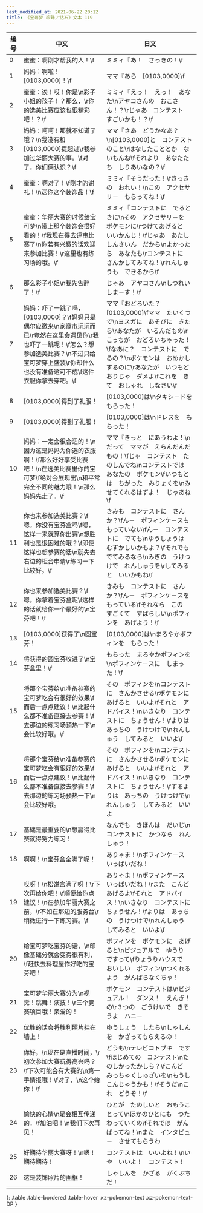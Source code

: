 ```yaml
---
last_modified_at: 2021-06-22 20:12
title: 《宝可梦 珍珠／钻石》文本 119
---
```

| 编号 | 中文 | 日文 |
| ---- | ---- | ---- |
| 0 | 蜜蜜：啊刚才帮我的人！\f | ミミィ『あ！　さっきの！\f |
| 1 | 妈妈：啊啦！[0103,0000]！\f | ママ『あら　[0103,0000]\f |
| 2 | 蜜蜜：诶！哎！你是\n彩子小姐的孩子！？那么，\r你的选美比赛应该也很精彩吧！？\f | ミミィ『えっ！　えっ！　あなた\nアヤコさんの　おこさん！？\rじゃあ　コンテスト　すごいかも！？\f |
| 3 | 妈妈：呵呵！那就不知道了哦？\n我没有和[0103,0000]提起过\r我参加过华丽大赛的事。\f对了，你们俩认识？\f | ママ『さあ　どうかなあ？\n[0103,0000]と　コンテストのこと\rはなしたこととか　ないもんね\fそれより　あなたたち　しりあいなの？\f |
| 4 | 蜜蜜：啊对了！\f刚才的谢礼！\n送你这个装饰品！\f | ミミィ『そうだった！\fさっきの　おれい！\nこの　アクセサリ－　もらってね！\f |
| 5 | 蜜蜜：华丽大赛的时候给宝可梦\n带上那个装饰会很好看的！\f我现在得去评审比赛了\n你若有兴趣的话欢迎来参加比赛！\r这里也有练习场的哦。\f | ミミィ『コンテストに　でるときに\nその　アクセサリ－を　ポケモンに\rつけてあげると　いいかんじ！\fじゃあ　あたし　しんさいん　だから\nよかったら　あなたも\rコンテストに　さんかしてみてね！\rれんしゅうも　できるから\f |
| 6 | 那么彩子小姐\n我先告辞了！\f | じゃあ　アヤコさん\nしつれい　しま－す！\f |
| 7 | 妈妈：吓了一跳了吗，[0103,0000]？\f妈妈只是偶尔应邀来\n家缘市玩玩而已\r竟然在这里会遇见你\r我也吓了一跳呢！\f怎么？想参加选美比赛？\n不过只给宝可梦穿上盛装\r你却什么也没有准备这可不成\f这件衣服你拿去穿吧。\f | ママ『おどろいた？　[0103,0000]\fママ　たいくつで\nヨスガに　あそびに　きたら\rあなたが　いるんだもの\rこっちが　おどろいちゃった！\fなあに？　コンテストに　でるの？\nポケモンは　おめかし　するのに\rあなたが　いつもどおりじゃ　ダメよ\fこれを　きて　おしゃれ　しなさい\f |
| 8 | [0103,0000]得到了礼服！ | [0103,0000]は\nタキシ－ドを　もらった！ |
| 9 | [0103,0000]得到了礼服！ | [0103,0000]は\nドレスを　もらった！ |
| 10 | 妈妈：一定会很合适的！\n因为这是妈妈为你选的衣服啊！\f那么好好享受比赛吧！\n在选美比赛里你的宝可梦\f绝对会展现出\n和平常完全不同的魅力哦！\n那么妈妈先走了。\f | ママ『きっと　にあうわよ！\nだって　ママが　えらんだんだもの！\fじゃ　コンテスト　たのしんでね\nコンテストでは　あなたの　ポケモン\fいつもとは　ちがった　みりょくを\nみせてくれるはずよ！　じゃあね\f |
| 11 | 你也来参加选美比赛？\f嗯，你没有宝芬盒吗\f嗯，这样一来就算你出赛\n想胜利也是很困难的哦？\f即使这样也想参赛的话\n就先去右边的柜台申请\r练习一下比较好。\f | きみも　コンテストに　さんか？\fん－　ポフィンケ－スも　もっていない\fん－　コンテストに　でても\nゆうしょうは　むずかしいかもよ？\fそれでも　でてみるなら\nみぎの　うけつけで　れんしゅうを\rしてみると　いいかもね\f |
| 12 | 你也来参加选美比赛？\f嗯，你拿着宝芬盒呢\f这样的话就给你一个最好的\n宝芬吧！\f | きみも　コンテストに　さんか？\fん－　ポフィンケ－スを　もっている\fそれなら　この　すごくて　すばらしい\nポフィンを　あげよう！\f |
| 13 | [0103,0000]获得了\n圆宝芬！ | [0103,0000]は\nまろやかポフィンを　もらった！ |
| 14 | 将获得的圆宝芬收进了\n宝芬盒里！\f | もらった　まろやかポフィンを\nポフィンケ－スに　しまった！\f |
| 15 | 将那个宝芬给\n准备参赛的宝可梦吃会有很好的效果\f而后一点点建议！\n比起什么都不准备直接去参赛！\f去那边的练习场预热一下\n会比较好哦。\f | その　ポフィンを\nコンテストに　さんかさせる\rポケモンに　あげると　いいよ\fそれと　アドバイス！\nいきなり　コンテストに　ちょうせん！\fよりは　あっちの　うけつけで\nれんしゅう　してみると　いいよ\f |
| 16 | 将那个宝芬给\n准备参赛的宝可梦吃会有很好的效果\f而后一点点建议！\n比起什么都不准备直接去参赛！\f去那边的练习场预热一下\n会比较好哦。 | その　ポフィンを\nコンテストに　さんかさせる\rポケモンに　あげると　いいよ\fそれと　アドバイス！\nいきなり　コンテストに　ちょうせん！\fするよりは　あっちの　うけつけで\nれんしゅう　してみると　いいよ |
| 17 | 基础是最重要的\n想赢得比赛就得努力练习！ | なんでも　きほんは　だいじ\nコンテストに　かつなら　れんしゅう！ |
| 18 | 啊啊！\n宝芬盒全满了呢！ | ありゃま！\nポフィンケ－ス　いっぱいだね！ |
| 19 | 哎呀！\n松饼盒满了呀！\r下次再给你吧！\f顺便给你点建议！\n在参加华丽大赛之前，\r不如在那边的服务台\r稍微进行一下练习赛。\f | ありゃま！\nポフィンケ－ス　いっぱいだね！\rまた　こんど　あげるよ\fそれと　アドバイス！\nいきなり　コンテストに　ちょうせん！\fよりは　あっちの　うけつけで\nれんしゅう　してみると　いいよ\f |
| 20 | 给宝可梦吃宝芬的话，\n印像基础分就会变得很有利，\f赶快去料理屋作好吃的宝芬吧！ | ポフィンを　ポケモンに　あげると\nビジュアルで　ゆうり　ですって\fりょうりハウスで　おいしい　ポフィン\nつくれるよう　がんばらなくちゃ！ |
| 21 | 宝可梦华丽大赛分为\n视觉！跳舞！演技！\r三个竞赛项目哦！亲爱的！ | ポケモン　コンテストは\nビジュアル！　ダンス！　えんぎ！　の\r３つの　ごうけいで　きそうよ　ハニ－ |
| 22 | 优胜的话会将胜利照片挂在墙上！ | ゆうしょう　したら\nしゃしんを　かざってもらえるの！ |
| 23 | 你好，\n现在是直播时间，\r初次参加大赛玩得高兴吗？\f下次可能会有大赛的\n第一手情报哦！\f对了，\n这个给你！\f | どうも\nテレビコトブキ　です\fはじめての　コンテスト\nたのしかったかしら？\fこんど　みっちゃくしゅざいを\nもうしこんじゃうかも！\fそうだ\nこれ　どうぞ！\f |
| 24 | 愉快的心情\n是会相互传递的，\f加油吧！\n我们下次再见！ | ひとが　たのしいと　おもうことって\nほかのひとにも　つたわっていくの\fそれでは　がんばってね！\nまた　インタビュ－　させてもらうわ |
| 25 | 好期待华丽大赛呀！\n嗯！期待期待！ | コンテストは　いいよね！\nいや　いいよ！　コンテスト！ |
| 26 | 这是装饰照片的画框！ | しゃしんを　かざる　がくぶちだ！ |
{: .table .table-bordered .table-hover .xz-pokemon-text .xz-pokemon-text-DP }
